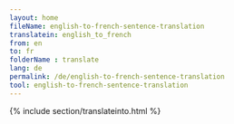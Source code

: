```yaml
---
layout: home
fileName: english-to-french-sentence-translation
translatein: english_to_french
from: en
to: fr
folderName : translate
lang: de
permalink: /de/english-to-french-sentence-translation
tool: english-to-french-sentence-translation
---
```

{% include section/translateinto.html %}